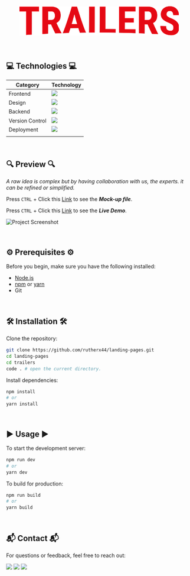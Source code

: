 <h3 align="center">
  
  ![Project Screenshot](src/assets/logo.png)
</h3>

<br/>

## 💻 Technologies 💻

| Category        | Technology                                                                                                                     |
| --------------- | ------------------------------------------------------------------------------------------------------------------------------ |
| Frontend        | <img src="https://go-skill-icons.vercel.app/api/icons?i=html,css,javascript,react,vite,tailwind,reactquery,npm&titles=true" /> |
| Design          | <img src="https://go-skill-icons.vercel.app/api/icons?i=figma,ps&titles=true" />                                               |
| Backend         | <img src="https://go-skill-icons.vercel.app/api/icons?i=axios&titles=true" />                                                  |
| Version Control | <img src="https://go-skill-icons.vercel.app/api/icons?i=git&titles=true" />                                                    |
| Deployment      | <img src="https://go-skill-icons.vercel.app/api/icons?i=vercel&titles=true" />                                                 |
|                 |                                                                                                                                |

<br/>

## 🔍 Preview 🔍

<i>A raw idea is complex but by having collaboration with us, the experts. it can be refined or simplified.</i>

Press `CTRL` + Click this [Link](https://www.figma.com/design/DCHT57Zu2XXnbkhPQ0mzsk/Trailer-Landing-Page?node-id=2-3&t=ORuq890Mp04XKY3Y-1) to see the **_Mock-up file_**.

Press `CTRL` + Click this [Link](tailers-landing-page.vercel.app) to see the **_Live Demo_**.

![Project Screenshot](public/preview.png)

<br/>

## ⚙️ Prerequisites ⚙️

Before you begin, make sure you have the following installed:

- [Node.js](https://nodejs.org/)
- [npm](https://www.npmjs.com/) or [yarn](https://yarnpkg.com/)
- Git

<br/>

## 🛠️ Installation 🛠️

Clone the repository:

```bash
git clone https://github.com/rutherx44/landing-pages.git
cd landing-pages
cd trailers
code . # open the current directory.
```

Install dependencies:

```bash
npm install
# or
yarn install
```

<br/>

## ▶️ Usage ▶️

To start the development server:

```bash
npm run dev
# or
yarn dev
```

To build for production:

```bash
npm run build
# or
yarn build
```

<br/>

## 📬 Contact 📬

For questions or feedback, feel free to reach out:

<div>
  <a href="mailto:ruther.diox04@gmail.com" target="_blank"><img src="https://img.shields.io/badge/Gmail-f43f5e?style=for-the-badge&logo=gmail&logoColor=white" /></a>
  <a href="https://linkedin.com/in/ruther-dio" target="_blank"><img src="https://img.shields.io/badge/LinkedIn-3b82f6?style=for-the-badge&logo=linkedin&logoColor=#06b6d4" /></a>
  <a href="https://ruther-portfolio.vercel.app/" target="_blank"><img src="https://img.shields.io/badge/Portfolio-84cc16?style=for-the-badge&logo=todoist&logoColor=white" />
</div>
